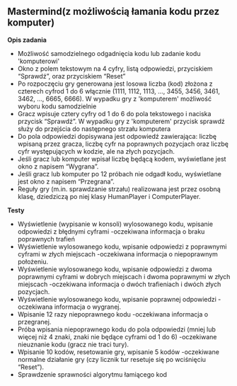 ﻿
## **Mastermind(z możliwością łamania kodu przez komputer)**

**Opis zadania**

- Możliwość samodzielnego odgadnięcia kodu lub zadanie kodu 'komputerowi'
 - Okno z polem tekstowym na 4 cyfry, listą odpowiedzi, przyciskiem “Sprawdź”,  oraz przyciskiem “Reset”
- Po rozpoczęciu gry generowana jest losowa liczba (kod) złożona z czterech cyfrod 1 do 6 włącznie (1111, 1112, 1113, ..., 3455, 3456, 3461, 3462, ..., 6665, 6666). W wypadku gry z 'komputerem' możliwość wyboru kodu samodzielnie
- Gracz wpisuje cztery cyfry od 1 do 6 do pola tekstowego i naciska przycisk “Sprawdź”. W wypadku gry z 'komputerem' przycisk sprawdź służy do przejścia do następnego strzału komputera
- Do pola odpowiedzi dopisywana jest odpowiedź zawierająca: liczbę wpisaną przez gracza, liczbę cyfr na poprawnych pozycjach oraz liczbę cyfr występujących w kodzie, ale na złych pozycjach.
- Jeśli gracz lub komputer wpisał liczbę będącą kodem, wyświetlane jest okno z napisem “Wygrana”.
- Jeśli gracz lub komputer po 12 próbach nie odgadł kodu, wyświetlane jest okno z napisem “Przegrana”.
- Reguły gry (m.in. sprawdzanie strzału) realizowana jest przez osobną klasę, dziedziczą po niej klasy HumanPlayer i ComputerPlayer.

**Testy**

- Wyświetlenie (wypisanie w konsoli) wylosowanego kodu, wpisanie odpowiedzi z błędnymi cyframi -oczekiwana informacja o braku poprawnych trafień
- Wyświetlenie wylosowanego kodu, wpisanie odpowiedzi z poprawnymi cyframi w złych miejscach -oczekiwana informacja o niepoprawnym położeniu.
- Wyświetlenie wylosowanego kodu, wpisanie odpowiedzi z dwoma poprawnymi cyframi w dobrych miejscach i dwoma poprawnymi w złych miejscach -oczekiwana informacja o dwóch trafieniach i dwóch złych pozycjach.
- Wyświetlenie wylosowanego kodu, wpisanie poprawnej odpowiedzi -oczekiwana informacja o wygranej.
- Wpisanie 12 razy niepoprawnego kodu -oczekiwana informacja o przegranej.
- Próba wpisania niepoprawnego kodu do pola odpowiedzi (mniej lub więcej niż 4 znaki, znaki nie będące cyframi od 1 do 6) -oczekiwane nieuznanie kodu (gracz nie traci tury).
- Wpisanie 10 kodów, resetowanie gry, wpisanie 5 kodów -oczekiwane normalne działanie gry (czy licznik tur resetuje się po wciśnięciu “Reset”).
- Sprawdzenie sprawności algorytmu łamiącego kod
